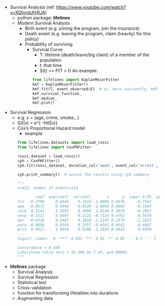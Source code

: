 

- Survival Analysis (ref: https://www.youtube.com/watch?v=XQfxndJH4UA)
  - python package: **lifelines**
  - Modern Survival Analysis
    - Birth event (e.g. joining the program, join the insurance)
    - Death event (e.g. leaving the program, claim (heavily) for this policy)
    - Probability of surviving
      - Survival Curve
        - T: lifetime (death/leave/big claim) of a member of the population
        - t: that time
        - S(t) == P(T > t)
        An example:
        ```python
        from lifelines import KaplanMeierFitter
        kmf = KaplanMeierFitter()
        kmf.fit(T, event_observed=E)  # or, more succiently, kmf.fit(T, E)
        kmf.survival_function_
        kmf.median_
        kmf.plot()
        ```
- Survival Regression
  - e.g. x = (age, crime, smoke,..)
  - S(t|x) = e^{ -H(t|x)}
  - Cox’s Proportional Hazard model
    - example
    ```python
    from lifelines.datasets import load_rossi
    from lifelines import CoxPHFitter

    rossi_dataset = load_rossi()
    cph = CoxPHFitter()
    cph.fit(rossi_dataset, duration_col='week', event_col='arrest', show_progress=True)

    cph.print_summary()  # access the results using cph.summary

    """
    n=432, number of events=114

            coef  exp(coef)  se(coef)       z      p  lower 0.95  upper 0.95
    fin  -0.3790     0.6845    0.1914 -1.9806 0.0476     -0.7542     -0.0039   *
    age  -0.0572     0.9444    0.0220 -2.6042 0.0092     -0.1003     -0.0142  **
    race  0.3141     1.3691    0.3080  1.0198 0.3078     -0.2897      0.9180
    wexp -0.1511     0.8597    0.2121 -0.7124 0.4762     -0.5670      0.2647
    mar  -0.4328     0.6487    0.3818 -1.1335 0.2570     -1.1813      0.3157
    paro -0.0850     0.9185    0.1957 -0.4341 0.6642     -0.4687      0.2988
    prio  0.0911     1.0954    0.0286  3.1824 0.0015      0.0350      0.1472  **
    ---
    Signif. codes:  0 '***' 0.001 '**' 0.01 '*' 0.05 '.' 0.1 ' ' 1

    Concordance = 0.640
    Likelihood ratio test = 33.266 on 7 df, p=0.00002
    """
    ```
- **lifelines** package
  - Survival Analysis
  - Survival Regression
  - Statistical test
  - Cross-validation
  - function for transforming lifetables into durations
  - Augmenting data
